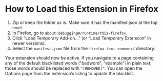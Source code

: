 # How to Load this Extension in Firefox

1. Zip or keep the folder as is. Make sure it has the manifest.json at the top level.
2. In Firefox, go to `about:debugging#/runtime/this-firefox`.
3. Click “Load Temporary Add-on…” (or “Load Temporary Extension” in newer versions).
4. Select the `manifest.json` file from the `firefox-text-remover/` directory.

Your extension should now be active. If you navigate to a page containing any of the default blacklisted words ("badword", "example") in plain text, those words should be replaced with `"[REMOVED]"`. You can open the Options page from the extension’s listing to update the blacklist.
